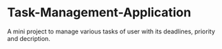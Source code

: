 # Task-Management-Application
A mini project to manage various tasks of user with its deadlines, priority and decription.
